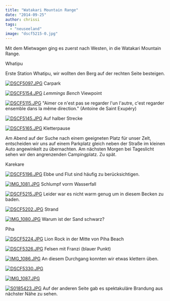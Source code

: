 ```yaml
---
title: "Watakari Mountain Range"
date: "2014-09-25"
author: chrissi
tags: 
  - "neuseeland"
image: "dscf5215-0.jpg"
---
```


Mit dem Mietwagen ging es zuerst nach Westen, in die Watakari Mountain Range.

Whatipu

Erste Station Whatipu, wir wollten den Berg auf der rechten Seite besteigen.

[![DSCF5097.JPG](images/dscf5097.jpg)](https://hafenstrand.wordpress.com/wp-content/uploads/2014/09/dscf5097.jpg) Carpark

[![DSCF5154.JPG](images/dscf5154.jpg)](https://hafenstrand.wordpress.com/wp-content/uploads/2014/09/dscf5154.jpg) _Lemmings Bench_ Viewpoint

[![DSCF5115.JPG](images/dscf5115.jpg)](https://hafenstrand.wordpress.com/wp-content/uploads/2014/09/dscf5115.jpg) "Aimer ce n'est pas se regarder l'un l'autre, c'est regarder ensemble dans la même direction." (Antoine de Saint Exupéry)

[![DSCF5145.JPG](images/dscf5145.jpg)](https://hafenstrand.wordpress.com/wp-content/uploads/2014/09/dscf5145.jpg) Auf halber Strecke

[![DSCF5165.JPG](images/dscf5165.jpg)](https://hafenstrand.wordpress.com/wp-content/uploads/2014/09/dscf5165.jpg) Kletterpause

Am Abend auf der Suche nach einem geeigneten Platz für unser Zelt, entscheiden wir uns auf einem Parkplatz gleich neben der Straße im kleinen Auto angewinkelt zu übernachten. Am nächsten Morgen bei Tageslicht sehen wir den angrenzenden Campingplatz. Zu spät.

Karekare

[![DSCF5196.JPG](images/dscf5196.jpg)](https://hafenstrand.wordpress.com/wp-content/uploads/2014/09/dscf5196.jpg) Ebbe und Flut sind häufig zu berücksichtigen.

[![IMG_1081.JPG](images/img_1081.jpg)](https://hafenstrand.wordpress.com/wp-content/uploads/2014/09/img_1081.jpg) Schlumpf vorm Wasserfall

[![DSCF5215.JPG](images/dscf52151.jpg)](https://hafenstrand.wordpress.com/wp-content/uploads/2014/09/dscf52151.jpg) Leider war es nicht warm genug um in diesem Becken zu baden.

[![DSCF5202.JPG](images/dscf5202.jpg)](https://hafenstrand.wordpress.com/wp-content/uploads/2014/09/dscf5202.jpg) Strand

[![IMG_1080.JPG](images/img_1080.jpg)](https://hafenstrand.wordpress.com/wp-content/uploads/2014/09/img_1080.jpg) Warum ist der Sand schwarz?

Piha

[![DSCF5224.JPG](images/dscf5224.jpg)](https://hafenstrand.wordpress.com/wp-content/uploads/2014/09/dscf5224.jpg) Lion Rock in der Mitte von Piha Beach

[![DSCF5326.JPG](images/dscf53261.jpg)](https://hafenstrand.wordpress.com/wp-content/uploads/2014/09/dscf53261.jpg) Felsen mit Franzi (blauer Punkt)

[![IMG_1086.JPG](images/img_1086.jpg)](https://hafenstrand.wordpress.com/wp-content/uploads/2014/09/img_1086.jpg) An diesem Durchgang konnten wir etwas klettern üben.

[![DSCF5330.JPG](images/dscf5330.jpg)](https://hafenstrand.wordpress.com/wp-content/uploads/2014/09/dscf5330.jpg)

[![IMG_1087.JPG](images/img_1087.jpg)](https://hafenstrand.wordpress.com/wp-content/uploads/2014/09/img_1087.jpg)

[![S0185423.JPG](images/s0185423.jpg)](https://hafenstrand.wordpress.com/wp-content/uploads/2014/09/s0185423.jpg) Auf der anderen Seite gab es spektakuläre Brandung aus nächster Nähe zu sehen.
